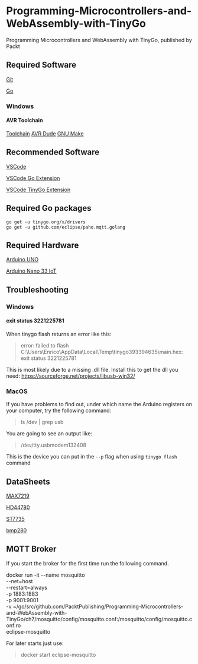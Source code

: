 # Programming-Microcontrollers-and-WebAssembly-with-TinyGo

Programming Microcontrollers and WebAssembly with TinyGo, published by Packt

## Required Software

[Git](https://git-scm.com/)

[Go](https://golang.org/)

### Windows

#### AVR Toolchain

[Toolchain](https://www.microchip.com/mplab/avr-support/avr-and-arm-toolchains-c-compilers)
[AVR Dude](http://download.savannah.gnu.org/releases/avrdude/)
[GNU Make](http://gnuwin32.sourceforge.net/packages/make.htm)

## Recommended Software

[VSCode](https://code.visualstudio.com/)

[VSCode Go Extension](https://marketplace.visualstudio.com/items?itemName=golang.go)

[VSCode TinyGo Extension](https://marketplace.visualstudio.com/items?itemName=tinygo.vscode-tinygo)

## Required Go packages

```shell
go get -u tinygo.org/x/drivers
go get -u github.com/eclipse/paho.mqtt.golang
```

## Required Hardware

[Arduino UNO](https://store.arduino.cc/arduino-uno-rev3)

[Arduino Nano 33 IoT](https://store.arduino.cc/arduino-nano-33-iot)

## Troubleshooting

### Windows

#### exit status 3221225781

When tinygo flash returns an error like this:

> error: failed to flash C:\Users\Enrico\AppData\Local\Temp\tinygo393394635\main.hex: exit status 3221225781
 
This is most likely due to a missing .dll file.
Install this to get the dll you need: https://sourceforge.net/projects/libusb-win32/

### MacOS

If you have problems to find out, under which name the Arduino registers on your computer, try the following command: 

> ls /dev | grep usb

You are going to see an output like:

> /dev/tty.usbmodem132408

This is the device you can put in the `--p` flag when using `tinygo flash` command

## DataSheets

[MAX7219](https://datasheets.maximintegrated.com/en/ds/MAX7219-MAX7221.pdf)

[HD44780](https://cdn.shopify.com/s/files/1/1509/1638/files/HD44780_1602_Blaues_LCD_Display_mit_Serielle_Schnittstelle_I2C_Bundle_Datenblatt_AZ-Delivery_Vertriebs_GmbH.pdf?v=1591601507)

[ST7735](https://cdn.shopify.com/s/files/1/1509/1638/files/1_8_inch_OLED_Datenblatt_04323b18-84e6-4e7b-bf7d-3fa56a308f66.pdf?633464727103137069)

[bmp280](https://www.bosch-sensortec.com/media/boschsensortec/downloads/datasheets/bst-bmp280-ds001.pdf)

## MQTT Broker

If you start the broker for the first time run the following command.

docker run -it --name mosquitto \
--net=host \
--restart=always \
-p 1883:1883 \
-p 9001:9001 \
-v ~/go/src/github.com/PacktPublishing/Programming-Microcontrollers-and-WebAssembly-with-TinyGo/ch7/mosquitto/config/mosquitto.conf:/mosquitto/config/mosquitto.conf:ro \
eclipse-mosquitto

 For later starts just use:

 > docker start eclipse-mosquitto
